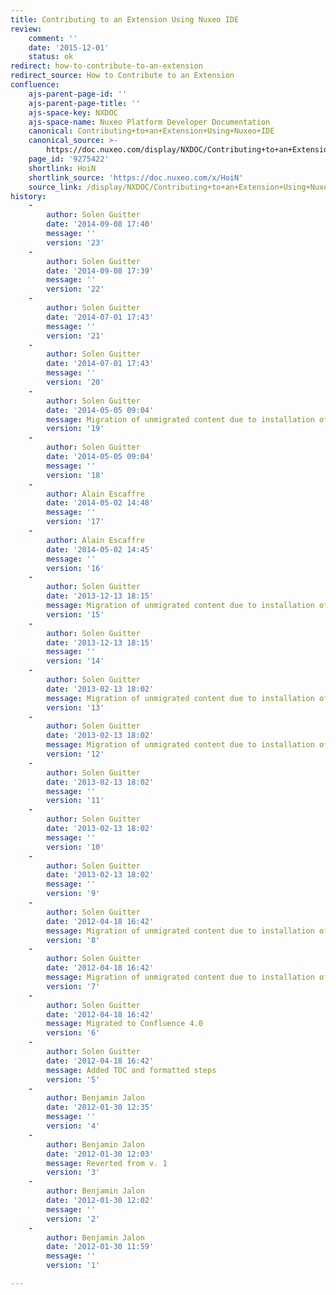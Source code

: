 ```yaml
---
title: Contributing to an Extension Using Nuxeo IDE
review:
    comment: ''
    date: '2015-12-01'
    status: ok
redirect: how-to-contribute-to-an-extension
redirect_source: How to Contribute to an Extension
confluence:
    ajs-parent-page-id: ''
    ajs-parent-page-title: ''
    ajs-space-key: NXDOC
    ajs-space-name: Nuxeo Platform Developer Documentation
    canonical: Contributing+to+an+Extension+Using+Nuxeo+IDE
    canonical_source: >-
        https://doc.nuxeo.com/display/NXDOC/Contributing+to+an+Extension+Using+Nuxeo+IDE
    page_id: '9275422'
    shortlink: HoiN
    shortlink_source: 'https://doc.nuxeo.com/x/HoiN'
    source_link: /display/NXDOC/Contributing+to+an+Extension+Using+Nuxeo+IDE
history:
    - 
        author: Solen Guitter
        date: '2014-09-08 17:40'
        message: ''
        version: '23'
    - 
        author: Solen Guitter
        date: '2014-09-08 17:39'
        message: ''
        version: '22'
    - 
        author: Solen Guitter
        date: '2014-07-01 17:43'
        message: ''
        version: '21'
    - 
        author: Solen Guitter
        date: '2014-07-01 17:43'
        message: ''
        version: '20'
    - 
        author: Solen Guitter
        date: '2014-05-05 09:04'
        message: Migration of unmigrated content due to installation of a new plugin
        version: '19'
    - 
        author: Solen Guitter
        date: '2014-05-05 09:04'
        message: ''
        version: '18'
    - 
        author: Alain Escaffre
        date: '2014-05-02 14:48'
        message: ''
        version: '17'
    - 
        author: Alain Escaffre
        date: '2014-05-02 14:45'
        message: ''
        version: '16'
    - 
        author: Solen Guitter
        date: '2013-12-13 18:15'
        message: Migration of unmigrated content due to installation of a new plugin
        version: '15'
    - 
        author: Solen Guitter
        date: '2013-12-13 18:15'
        message: ''
        version: '14'
    - 
        author: Solen Guitter
        date: '2013-02-13 18:02'
        message: Migration of unmigrated content due to installation of a new plugin
        version: '13'
    - 
        author: Solen Guitter
        date: '2013-02-13 18:02'
        message: Migration of unmigrated content due to installation of a new plugin
        version: '12'
    - 
        author: Solen Guitter
        date: '2013-02-13 18:02'
        message: ''
        version: '11'
    - 
        author: Solen Guitter
        date: '2013-02-13 18:02'
        message: ''
        version: '10'
    - 
        author: Solen Guitter
        date: '2013-02-13 18:02'
        message: ''
        version: '9'
    - 
        author: Solen Guitter
        date: '2012-04-18 16:42'
        message: Migration of unmigrated content due to installation of a new plugin
        version: '8'
    - 
        author: Solen Guitter
        date: '2012-04-18 16:42'
        message: Migration of unmigrated content due to installation of a new plugin
        version: '7'
    - 
        author: Solen Guitter
        date: '2012-04-18 16:42'
        message: Migrated to Confluence 4.0
        version: '6'
    - 
        author: Solen Guitter
        date: '2012-04-18 16:42'
        message: Added TOC and formatted steps
        version: '5'
    - 
        author: Benjamin Jalon
        date: '2012-01-30 12:35'
        message: ''
        version: '4'
    - 
        author: Benjamin Jalon
        date: '2012-01-30 12:03'
        message: Reverted from v. 1
        version: '3'
    - 
        author: Benjamin Jalon
        date: '2012-01-30 12:02'
        message: ''
        version: '2'
    - 
        author: Benjamin Jalon
        date: '2012-01-30 11:59'
        message: ''
        version: '1'

---
```

